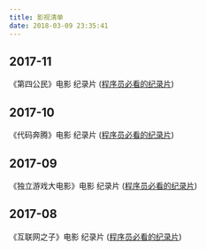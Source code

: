 ```yaml
---
title: 影视清单
date: 2018-03-09 23:35:41
---
```


2017-11
---
《第四公民》电影 纪录片 ([程序员必看的纪录片](/2018/03/09/程序员必看的纪录片/))

2017-10
---
《代码奔腾》电影 纪录片 ([程序员必看的纪录片](/2018/03/09/程序员必看的纪录片/))

2017-09
---

《独立游戏大电影》电影 纪录片 ([程序员必看的纪录片](/2018/03/09/程序员必看的纪录片/))

2017-08
---
                      
《互联网之子》电影 纪录片 ([程序员必看的纪录片](/2018/03/09/程序员必看的纪录片/))






